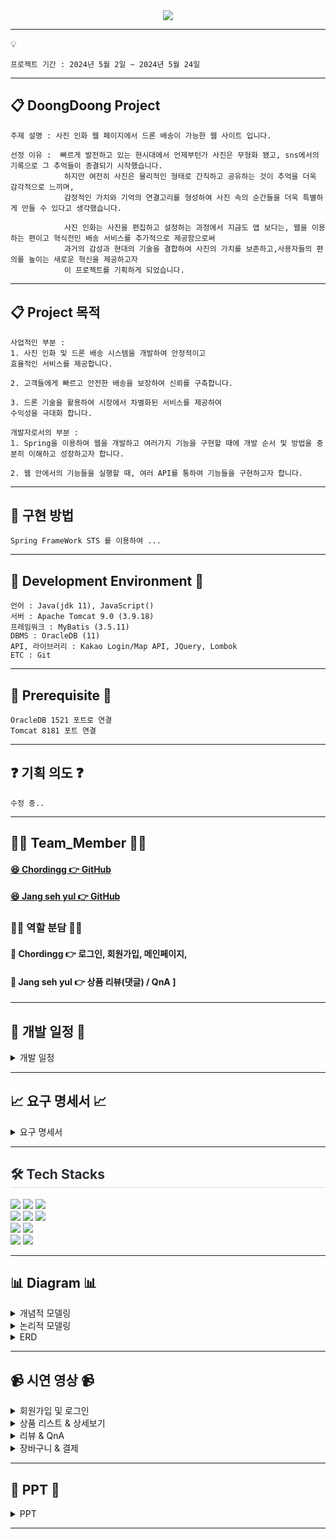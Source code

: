<div align= "center">
    <img src="https://capsule-render.vercel.app/api?type=rounded&color=0:a5bbe9,100:a4dbc6&height=180&text=Project%20Doong-doong%20✈️%20&animation=fadeIn&fontColor=000000&fontSize=40" />
    <div align= "center"> 
     </div>
</div>

***

💡

```
프로젝트 기간 : 2024년 5월 2일 ~ 2024년 5월 24일
```
***


## 📋 DoongDoong Project 
```
주제 설명 : 사진 인화 웹 페이지에서 드론 배송이 가능한 웹 사이트 입니다.
```

```
선정 이유 :  빠르게 발전하고 있는 현시대에서 언제부턴가 사진은 무형화 됐고, sns에서의 기록으로 그 추억들이 종결되기 시작했습니다. 
            하지만 여전히 사진은 물리적인 형태로 간직하고 공유하는 것이 추억을 더욱 감각적으로 느끼며,  
            감정적인 가치와 기억의 연결고리를 형성하여 사진 속의 순간들을 더욱 특별하게 만들 수 있다고 생각했습니다.

            사진 인화는 사진을 편집하고 설정하는 과정에서 지금도 앱 보다는, 웹을 이용하는 편이고 혁식전인 배송 서비스를 추가적으로 제공함으로써 
            과거의 감성과 현대의 기술을 결합하여 사진의 가치를 보존하고,사용자들의 편의를 높이는 새로운 혁신을 제공하고자 
            이 프로젝트를 기획하게 되었습니다.
```
<hr>

## 📋 Project 목적 
```
사업적인 부분 :
1. 사진 인화 및 드론 배송 시스템을 개발하여 안정적이고 
효율적인 서비스를 제공합니다.

2. 고객들에게 빠르고 안전한 배송을 보장하여 신뢰를 구축합니다.

3. 드론 기술을 활용하여 시장에서 차별화된 서비스를 제공하여
수익성을 극대화 합니다.
```

```
개발자로서의 부분 :
1. Spring을 이용하여 웹을 개발하고 여러가지 기능을 구현할 때에 개발 순서 및 방법을 충분히 이해하고 성장하고자 합니다.

2. 웹 안에서의 기능들을 실행할 때, 여러 API를 통하여 기능들을 구현하고자 합니다.
```
<hr>

## 📖 구현 방법
```
Spring FrameWork STS 를 이용하여 ...
```

<hr>



## 🔧 Development Environment 🔧
```
언어 : Java(jdk 11), JavaScript()
서버 : Apache Tomcat 9.0 (3.9.18)
프레임워크 : MyBatis (3.5.11)
DBMS : OracleDB (11)
API, 라이브러리 : Kakao Login/Map API, JQuery, Lombok
ETC : Git
```

<hr>

## 🔔 Prerequisite 🔔
```
OracleDB 1521 포트로 연결 
Tomcat 8181 포트 연결
```

<hr>

## ❓ 기획 의도 ❓
```
수정 중..
```
<hr>

## 🙋‍♀️ Team_Member 🙋‍♀️

#### [😆 Chordingg 👉 GitHub](https://github.com/Chordingg)
#### [😆 Jang seh yul 👉 GitHub](https://github.com/jangseyeol)

### 🙋‍♀️ 역할 분담 🙋‍♀️

#### 🔨 Chordingg 👉 로그인, 회원가입, 메인페이지, 
#### 🔨 Jang seh yul 👉 상품 리뷰(댓글) / QnA ] 

<hr>

## 📅 개발 일정 📅
<details><summary>개발 일정</summary>
      
  ![개발 일정표](https://github.com/Chordingg/2024_Spring_Project_Doong-doong/assets/157094467/d833c2fd-eefa-48ed-b19b-5aeb69c87f57)

</details>

<hr>

## 📈 요구 명세서 📈

<details><summary>요구 명세서</summary>
    <div>
        <img src="https://github.com/Chordingg/2024_Spring_Project_Doong-doong/assets/157094467/ab59bdc3-957a-4d59-82fa-9a80affb745a"  width="45%"/>
        <img src="https://github.com/Chordingg/2024_Spring_Project_Doong-doong/assets/157094467/eb1cf4ac-65a9-4b01-b289-50ef76d65acc"  width="45%"/>
    </div>
    <div>
        <img src="https://github.com/Chordingg/2024_Spring_Project_Doong-doong/assets/157094467/96aae2e2-c144-4777-8896-0afc1adf3dad"  width="45%"/>
        <img src="https://github.com/Chordingg/2024_Spring_Project_Doong-doong/assets/157094467/ee40d901-0d90-40db-a87a-f1e781f7d008"  width="45%"/>
    </div>
    <div>
         <img src="https://github.com/Chordingg/2024_Spring_Project_Doong-doong/assets/157094467/5470fd7d-011d-409d-b852-69a0cab0f74f"  width="45%"/>
         <img src="https://github.com/Chordingg/2024_Spring_Project_Doong-doong/assets/157094467/21304876-6f6d-4654-8c57-e29b931f87fb"  width="45%"/>
    </div>
    <div>
         <img src="https://github.com/Chordingg/2024_Spring_Project_Doong-doong/assets/157094467/e51c2217-ba5c-4810-8150-a8d990c543c4"  width="45%"/>
    </div>
</details>

<hr>

<div style="text-align: left;">
    <h2 style="border-bottom: 1px solid #d8dee4; color: #282d33;">🛠️ Tech Stacks </h2> 
<img src="https://img.shields.io/badge/HTML5-E34F26?style=for-the-badge&logo=HTML5&logoColor=white">
<img src="https://img.shields.io/badge/CSS3-1572B6?style=for-the-badge&logo=CSS3&logoColor=white">
<img src="https://img.shields.io/badge/Java-007396?style=for-the-badge&logo=Java&logoColor=white">     
    
<br>

<img src="https://img.shields.io/badge/Javascript-F7DF1E?style=for-the-badge&logo=Javascript&logoColor=white">
<img src="https://img.shields.io/badge/jquery-%230769AD.svg?style=for-the-badge&logo=jquery&logoColor=white">
<img src="https://img.shields.io/badge/Oracle-F80000?style=for-the-badge&logo=Oracle&logoColor=white">
<br>
<img src="https://img.shields.io/badge/Git-F05032?style=for-the-badge&logo=Git&logoColor=white">
<img src="https://img.shields.io/badge/Github-181717?style=for-the-badge&logo=Github&logoColor=white">
<br>
<img src="https://img.shields.io/badge/Apache Tomcat-F8DC75?style=for-the-badge&logo=Apache Tomcat&logoColor=white">
<img src="https://img.shields.io/badge/Notion-000000?style=for-the-badge&logo=Notion&logoColor=white">
</div>

<hr>

## 📊 Diagram 📊

<details><summary>개념적 모델링</summary>
    <img src="https://github.com/Chordingg/2024_Spring_Project_Doong-doong/assets/157094467/563300e2-0971-4db3-85f9-0e8f98c5871e" />
</details>

<details><summary>논리적 모델링</summary>
    <img src="https://github.com/Chordingg/2024_Spring_Project_Doong-doong/assets/157094467/b859430a-0fdf-44b9-b1cf-d2d9594989d9" />

</details>
   
<details><summary>ERD</summary>
    <img src="https://github.com/Chordingg/2024_Spring_Project_Doong-doong/assets/157094467/0542ecfb-47ce-48b6-ba09-e55adff61f2a" />
</details>

<hr>

## 📹 시연 영상 📹

<details><summary>회원가입 및 로그인</summary>

</details>

    
<details><summary>상품 리스트 & 상세보기</summary>

</details>


<details><summary>리뷰 & QnA</summary>

</details>


<details><summary>장바구니 & 결제</summary>

</details>

<hr>

## 📂 PPT 📂

<details><summary>PPT</summary>

    
![PowerPoint 슬라이드 쇼 -  Doong-doong  프로젝트  2024-05-30 오전 10_28_40](https://github.com/Chordingg/2024_Spring_Project_Doong-doong/assets/157094467/1c6053e4-a2cb-4857-b56a-58d19c547a08)

![PowerPoint 슬라이드 쇼 -  Doong-doong  프로젝트  2024-05-30 오전 10_28_51](https://github.com/Chordingg/2024_Spring_Project_Doong-doong/assets/157094467/fd2dc94e-6c9f-419f-86fa-f21c467919ff)

![PowerPoint 슬라이드 쇼 -  Doong-doong  프로젝트  2024-05-30 오전 10_28_54](https://github.com/Chordingg/2024_Spring_Project_Doong-doong/assets/157094467/07a0cce3-ba59-4a3b-9f96-8bbf6b0caf5e)

![PowerPoint 슬라이드 쇼 -  Doong-doong  프로젝트  2024-05-30 오전 10_28_58](https://github.com/Chordingg/2024_Spring_Project_Doong-doong/assets/157094467/8d1a8bd1-d00d-490f-8c68-20c82f62988c)

![PowerPoint 슬라이드 쇼 -  Doong-doong  프로젝트  2024-05-30 오전 10_29_00](https://github.com/Chordingg/2024_Spring_Project_Doong-doong/assets/157094467/e93eecc9-fe3d-4a06-9fda-ac232d468608)

![PowerPoint 슬라이드 쇼 -  Doong-doong  프로젝트  2024-05-30 오전 10_29_02](https://github.com/Chordingg/2024_Spring_Project_Doong-doong/assets/157094467/b4ae4d59-b260-4211-9fd5-b00c90d632b1)

![PowerPoint 슬라이드 쇼 -  Doong-doong  프로젝트  2024-05-30 오전 10_29_03](https://github.com/Chordingg/2024_Spring_Project_Doong-doong/assets/157094467/b49086ea-25fb-4e50-9e54-bc79e47fa681)

![PowerPoint 슬라이드 쇼 -  Doong-doong  프로젝트  2024-05-30 오전 10_29_05](https://github.com/Chordingg/2024_Spring_Project_Doong-doong/assets/157094467/88930a57-ce32-4ace-970c-a0c6bac6f55e)

![PowerPoint 슬라이드 쇼 -  Doong-doong  프로젝트  2024-05-30 오전 10_29_06](https://github.com/Chordingg/2024_Spring_Project_Doong-doong/assets/157094467/5a82b75b-b2a3-415e-a09b-f5ed2f9894c6)

![PowerPoint 슬라이드 쇼 -  Doong-doong  프로젝트  2024-05-30 오전 10_29_07](https://github.com/Chordingg/2024_Spring_Project_Doong-doong/assets/157094467/c45ca37e-ac53-4d1a-98f7-6f13ff43a213)

![PowerPoint 슬라이드 쇼 -  Doong-doong  프로젝트  2024-05-30 오전 10_29_16](https://github.com/Chordingg/2024_Spring_Project_Doong-doong/assets/157094467/fc4a7af0-7b1a-48b7-b39b-56138882c3ed)

![PowerPoint 슬라이드 쇼 -  Doong-doong  프로젝트  2024-05-30 오전 10_29_18](https://github.com/Chordingg/2024_Spring_Project_Doong-doong/assets/157094467/0cb99f49-b73e-4b71-8d8b-07aaac640c9b)

![PowerPoint 슬라이드 쇼 -  Doong-doong  프로젝트  2024-05-30 오전 10_29_19](https://github.com/Chordingg/2024_Spring_Project_Doong-doong/assets/157094467/61d47bac-89c8-4340-bd16-1d0bf3b207d8)




</details>

<hr> 

